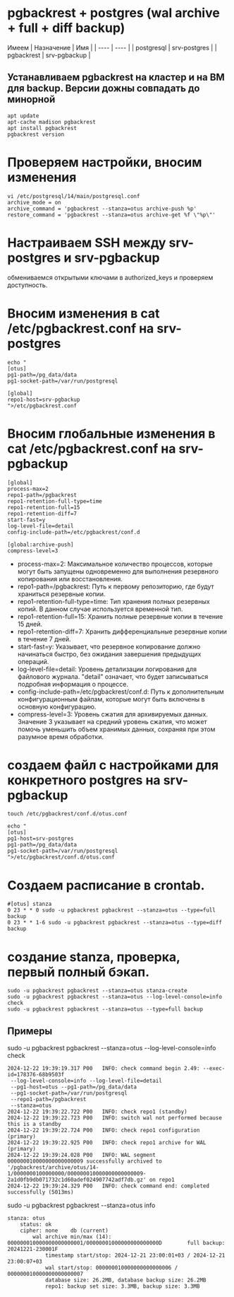 # pgbackrest + postgres (wal archive + full + diff backup)
Имеем
| Назначение | Имя |
| ---- | ---- |
| postgresql | srv-postgres |
| pgbackrest | srv-pgbackup |
## Устанавливаем pgbackrest на кластер и на ВМ для backup. Версии дожны совпадать до минорной
```
apt update
apt-cache madison pgbackrest
apt install pgbackrest
pgbackrest version
```
# Проверяем настройки, вносим изменения  
```
vi /etc/postgresql/14/main/postgresql.conf
archive_mode = on
archive_command = 'pgbackrest --stanza=otus archive-push %p'
restore_command = 'pgbackrest --stanza=otus archive-get %f \"%p\"'
```
# Настраиваем SSH между srv-postgres и srv-pgbackup
обмениваемся открытыми ключами в authorized_keys и проверяем доступность.
# Вносим изменения в cat /etc/pgbackrest.conf на srv-postgres
```
echo "
[otus]
pg1-path=/pg_data/data
pg1-socket-path=/var/run/postgresql

[global]
repo1-host=srv-pgbackup
">/etc/pgbackrest.conf
```
# Вносим глобальные изменения в cat /etc/pgbackrest.conf на srv-pgbackup
```
[global]
process-max=2
repo1-path=/pgbackrest
repo1-retention-full-type=time
repo1-retention-full=15
repo1-retention-diff=7
start-fast=y
log-level-file=detail
config-include-path=/etc/pgbackrest/conf.d

[global:archive-push]
compress-level=3
```
* process-max=2: Максимальное количество процессов, которые могут быть запущены одновременно для выполнения резервного копирования или восстановления.  
* repo1-path=/pgbackrest: Путь к первому репозиторию, где будут храниться резервные копии.  
* repo1-retention-full-type=time: Тип хранения полных резервных копий. В данном случае используется временной тип.  
* repo1-retention-full=15: Хранить полные резервные копии в течение 15 дней.  
* repo1-retention-diff=7: Хранить дифференциальные резервные копии в течение 7 дней.  
* start-fast=y: Указывает, что резервное копирование должно начинаться быстро, без ожидания завершения предыдущих операций.  
* log-level-file=detail: Уровень детализации логирования для файлового журнала. "detail" означает, что будет записываться подробная информация о процессе.  
* config-include-path=/etc/pgbackrest/conf.d: Путь к дополнительным конфигурационным файлам, которые могут быть включены в основную конфигурацию.  
* compress-level=3: Уровень сжатия для архивируемых данных. Значение 3 указывает на средний уровень сжатия, что может помочь уменьшить объем хранимых данных, сохраняя при этом разумное время обработки.
# создаем файл с настройками для конкретного postgres на srv-pgbackup
```
touch /etc/pgbackrest/conf.d/otus.conf

echo "
[otus]
pg1-host=srv-postgres
pg1-path=/pg_data/data
pg1-socket-path=/var/run/postgresql
">/etc/pgbackrest/conf.d/otus.conf
```
# Создаем расписание в crontab.
```
#[otus] stanza
0 23 * * 0 sudo -u pgbackrest pgbackrest --stanza=otus --type=full backup
0 23 * * 1-6 sudo -u pgbackrest pgbackrest --stanza=otus --type=diff backup
```
# создание stanza, проверка, первый полный бэкап.
```
sudo -u pgbackrest pgbackrest --stanza=otus stanza-create
sudo -u pgbackrest pgbackrest --stanza=otus --log-level-console=info check
sudo -u pgbackrest pgbackrest --stanza=otus --type=full backup
```
## Примеры
sudo -u pgbackrest pgbackrest --stanza=otus --log-level-console=info check
```
2024-12-22 19:39:19.317 P00   INFO: check command begin 2.49: --exec-id=178376-68b9503f
 --log-level-console=info --log-level-file=detail
 --pg1-host=otus --pg1-path=/pg_data/data 
 --pg1-socket-path=/var/run/postgresql 
 --repo1-path=/pgbackrest 
 --stanza=otus
2024-12-22 19:39:22.722 P00   INFO: check repo1 (standby)
2024-12-22 19:39:22.723 P00   INFO: switch wal not performed because this is a standby
2024-12-22 19:39:22.724 P00   INFO: check repo1 configuration (primary)
2024-12-22 19:39:22.925 P00   INFO: check repo1 archive for WAL (primary)
2024-12-22 19:39:24.028 P00   INFO: WAL segment 000000010000000000000009 successfully archived to '/pgbackrest/archive/otus/14-1/0000000100000000/000000010000000000000009-2a1d0fb9db071732c1d60adef024907742adf7db.gz' on repo1
2024-12-22 19:39:24.329 P00   INFO: check command end: completed successfully (5013ms)
```
sudo -u pgbackrest pgbackrest --stanza=otus info
```
stanza: otus
    status: ok
    cipher: none    db (current)
        wal archive min/max (14): 000000010000000000000001/00000001000000000000000D        full backup: 20241221-230001F
            timestamp start/stop: 2024-12-21 23:00:01+03 / 2024-12-21 23:00:07+03
            wal start/stop: 000000010000000000000006 / 000000010000000000000007
            database size: 26.2MB, database backup size: 26.2MB
            repo1: backup set size: 3.3MB, backup size: 3.3MB
```
